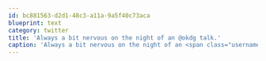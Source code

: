 ```yaml
---
id: bc881563-d2d1-48c3-a11a-9a5f40c73aca
blueprint: text
category: twitter
title: 'Always a bit nervous on the night of an @okdg talk.'
caption: 'Always a bit nervous on the night of an <span class="username username_linked">@<a href="https://twitter.com/okdg" title="OKDG">okdg</a></span> talk.'
---
```

